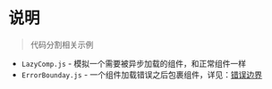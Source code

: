 # 说明

> 代码分割相关示例

- `LazyComp.js` - 模拟一个需要被异步加载的组件，和正常组件一样
- `ErrorBounday.js` - 一个组件加载错误之后包裹组件，详见：[错误边界](https://zh-hans.reactjs.org/docs/error-boundaries.html)
